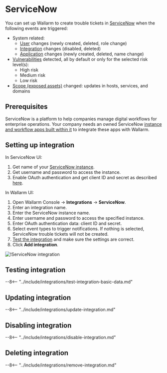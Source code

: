 # ServiceNow

You can set up Wallarm to create trouble tickets in [ServiceNow](https://www.servicenow.com/) when the following events are triggered:

* System related:
    * [User](../../../user-guides/settings/users.md) changes (newly created, deleted, role change)
    * [Integration](integrations-intro.md) changes (disabled, deleted)
    * [Application](../../../user-guides/settings/applications.md) changes (newly created, deleted, name change)
* [Vulnerabilities](../../../glossary-en.md#vulnerability) detected, all by default or only for the selected risk level(s):
    * High risk
    * Medium risk
    * Low risk
* [Scope (exposed assets)](../../scanner.md) changed: updates in hosts, services, and domains

## Prerequisites

ServiceNow is a platform to help companies manage digital workflows for enterprise operations. Your company needs an owned ServiceNow [instance and workflow apps built within it](https://www.servicenow.com/lpdem/demonow-cloud-platform-app-dev.html) to integrate these apps with Wallarm.

## Setting up integration

In ServiceNow UI:

1. Get name of your [ServiceNow instance](https://www.tutorialspoint.com/servicenow/servicenow_introduction.htm#:~:text=A%20ServiceNow%20instance%20is%20a,built%20on%20multi%2Dinstance%20architecture.).
1. Get username and password to access the instance.
1. Enable OAuth authentication and get client ID and secret as described [here](https://docs.servicenow.com/bundle/tokyo-application-development/page/integrate/inbound-rest/task/t_EnableOAuthWithREST.html).

In Wallarm UI:

1. Open Wallarm Console → **Integrations** → **ServiceNow**.
1. Enter an integration name.
1. Enter the ServiceNow instance name.
1. Enter username and password to access the specified instance.
1. Enter OAuth authentication data: client ID and secret.
1. Select event types to trigger notifications. If nothing is selected, ServiceNow trouble tickets will not be created.
1. [Test the integration](#testing-integration) and make sure the settings are correct.
1. Click **Add integration**.

![!ServiceNow integration](../../../images/user-guides/settings/integrations/add-servicenow-integration.png)

## Testing integration

--8<-- "../include/integrations/test-integration-basic-data.md"

## Updating integration

--8<-- "../include/integrations/update-integration.md"

## Disabling integration

--8<-- "../include/integrations/disable-integration.md"

## Deleting integration

--8<-- "../include/integrations/remove-integration.md"
